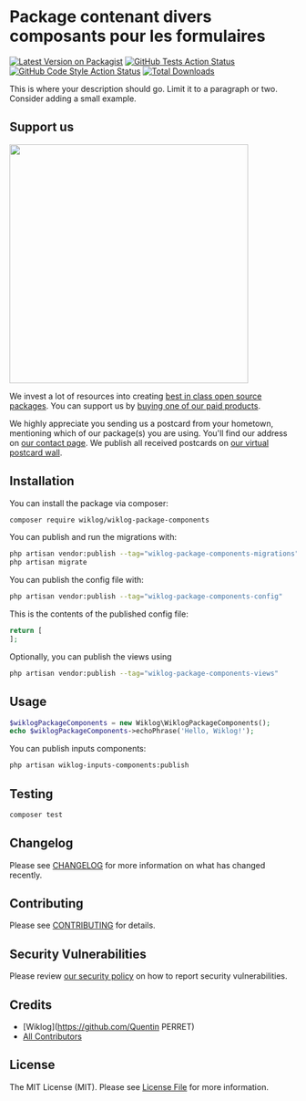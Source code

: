 # Package contenant divers composants pour les formulaires

[![Latest Version on Packagist](https://img.shields.io/packagist/v/wiklog/wiklog-package-components.svg?style=flat-square)](https://packagist.org/packages/wiklog/wiklog-package-components)
[![GitHub Tests Action Status](https://img.shields.io/github/actions/workflow/status/wiklog/wiklog-package-components/run-tests.yml?branch=main&label=tests&style=flat-square)](https://github.com/wiklog/wiklog-package-components/actions?query=workflow%3Arun-tests+branch%3Amain)
[![GitHub Code Style Action Status](https://img.shields.io/github/actions/workflow/status/wiklog/wiklog-package-components/fix-php-code-style-issues.yml?branch=main&label=code%20style&style=flat-square)](https://github.com/wiklog/wiklog-package-components/actions?query=workflow%3A"Fix+PHP+code+style+issues"+branch%3Amain)
[![Total Downloads](https://img.shields.io/packagist/dt/wiklog/wiklog-package-components.svg?style=flat-square)](https://packagist.org/packages/wiklog/wiklog-package-components)

This is where your description should go. Limit it to a paragraph or two. Consider adding a small example.

## Support us

[<img src="https://github-ads.s3.eu-central-1.amazonaws.com/wiklog-package-components.jpg?t=1" width="419px" />](https://spatie.be/github-ad-click/wiklog-package-components)

We invest a lot of resources into creating [best in class open source packages](https://spatie.be/open-source). You can support us by [buying one of our paid products](https://spatie.be/open-source/support-us).

We highly appreciate you sending us a postcard from your hometown, mentioning which of our package(s) you are using. You'll find our address on [our contact page](https://spatie.be/about-us). We publish all received postcards on [our virtual postcard wall](https://spatie.be/open-source/postcards).

## Installation

You can install the package via composer:

```bash
composer require wiklog/wiklog-package-components
```

You can publish and run the migrations with:

```bash
php artisan vendor:publish --tag="wiklog-package-components-migrations"
php artisan migrate
```

You can publish the config file with:

```bash
php artisan vendor:publish --tag="wiklog-package-components-config"
```

This is the contents of the published config file:

```php
return [
];
```

Optionally, you can publish the views using

```bash
php artisan vendor:publish --tag="wiklog-package-components-views"
```

## Usage

```php
$wiklogPackageComponents = new Wiklog\WiklogPackageComponents();
echo $wiklogPackageComponents->echoPhrase('Hello, Wiklog!');
```

You can publish inputs components:
```bash
php artisan wiklog-inputs-components:publish
```

## Testing

```bash
composer test
```

## Changelog

Please see [CHANGELOG](CHANGELOG.md) for more information on what has changed recently.

## Contributing

Please see [CONTRIBUTING](CONTRIBUTING.md) for details.

## Security Vulnerabilities

Please review [our security policy](../../security/policy) on how to report security vulnerabilities.

## Credits

- [Wiklog](https://github.com/Quentin PERRET)
- [All Contributors](../../contributors)

## License

The MIT License (MIT). Please see [License File](LICENSE.md) for more information.
